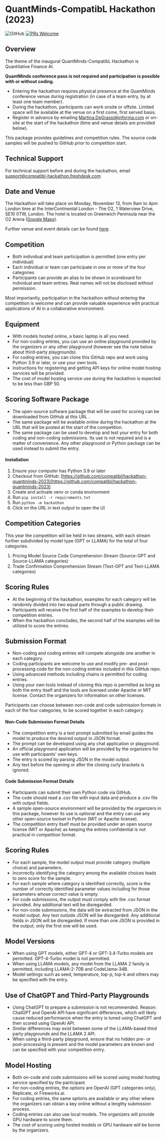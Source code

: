 # QuantMinds-CompatibL Hackathon (2023)
![GitHub](https://img.shields.io/github/license/compatibl/hackathon)
[![PRs Welcome](https://img.shields.io/badge/PRs-welcome-brightgreen.svg)](https://github.com/compatibl/hackathon/pulls)
## Overview

The theme of the inaugural QuantMinds-CompatibL Hackathon is Quantitative Finance AI.

**QuantMinds conference pass is not required and participation is possible with or without coding.**

- Entering the hackathon requires physical presence at the QuantMinds
conference venue during registration (in case of a team entry, by at least one team member).
- During the hackathon, participants can work onsite or offsite. Limited space will be available at the venue 
on a first come, first served basis.
- Register in advance by emailing [Martina.DeGrassi@informa.com](mailto:Martina.DeGrassi@informa.com)
or on-site at the start of the hackathon (time and venue details are provided below).

This package provides guidelines and competition rules. The source
code samples will be pushed to GitHub prior to competition start.

## Technical Support

For technical support before and during the hackathon, email
[support@compatibl-hackathon.freshdesk.com](mailto:support@compatibl-hackathon.freshdesk.com)

## Date and Venue

The Hackathon will take place on Monday, November 13, from 9am to 4pm London time at
the InterContinental London - The O2, 1 Waterview Drive, SE10 0TW, London. The hotel is located
on Greenwich Peninsula near the O2 Arena
([Google Maps](https://maps.app.goo.gl/bRSPhmtevTKvqy6x8)).

Further venue and event details can be found [here](https://informaconnect.com/quantminds-international/hackathon/).

## Competition

- Both individual and team participation is permitted (one entry per individual)
- Each individual or team can participate in one or more of the four categories
- Participants can provide an alias to be shown in scoreboard for individual and team entries.
Real names will not be disclosed without permission. 

Most importantly, participation in the hackathon without entering the competition is welcome and
can provide valuable experience with practical applications of AI in a collaborative environment.

## Equipment

- With models hosted online, a basic laptop is all you need.
- For non-coding entries, you can use an online playground provided by the organizers or any other
playground (however see the note below about third-party playgrounds).
- For coding entries, you can clone this GitHub repo and work using Python 3.9 or later, or use your own tools.
- Instructions for registering and getting API keys for online model hosting services will be provided.
- The cost of model hosting service use during the hackathon is expected to be less than GBP 50.

## Scoring Software Package

- The open-source software package that will be used for scoring can be downloaded from GitHub at this URL
.
- The same package will be available online during the hackathon at the URL that will be posted at the start
of the competition.
- The same package can be used to develop and test your entry for both coding and non-coding submissions.
Its use is not required and is a matter of convenience. Any other playground or Python package can be used
instead to submit the entry.

#### Installation

1. Ensure your computer has Python 3.9 or later
2. Checkout from GitHub:
[https://github.com/compatibl/hackathon-quantminds-2023](https://github.com/compatibl/hackathon-quantminds-2023)
3. Create and activate venv or conda environment
4. Run `pip install -r requirements.txt`
5. Run `python -m hackathon`
6. Click on the URL in text output to open the UI

## Competition Categories

This year the competition will be held in two streams, with each stream
further subdivided by model type (GPT or LLAMA) for the total of four categories.

1. Pricing Model Source Code Comprehension Stream (Source-GPT and Source-LLAMA categories)
2. Trade Confirmation Comprehension Stream (Text-GPT and Text-LLAMA categories)

## Scoring Rules

- At the beginning of the hackathon, examples for each category will be randomly divided into two 
equal parts through a public drawing.
- Participants will receive the first half of the examples to develop their competition entries.
- When the hackathon concludes, the second half of the examples will be utilized to score the entries.

## Submission Format

- Non-coding and coding entries will compete alongside one another in each category.
- Coding participants are welcome to use and modify pre- and post-processing code
for the non-coding  entries included in this GitHub repo.
- Using advanced methods including chains is permitted for coding entries.
- Using your own tools instead of cloning this repo is permitted as long as both
the entry itself and the tools are licensed under Apache or MIT license.
Contact the organizers for information on other licenses.

Participants can choose between non-code and code submission formats in each of the four categories,
to be scored together in each category.

#### Non-Code Submission Format Details

- The competition entry is a text prompt submitted by email
guides the model to produce the desired
output in JSON format.
- The prompt can be developed using any chat application or playground.
- An official playground
application will be provided by the organizers for use with participants' own keys.
- The entry is scored by parsing JSON in the model output.
- Any text before the opening or after the closing curly brackets is ignored.

#### Code Submission Format Details

- Participants can submit their own Python code via GitHub.
- The code should read a .csv file with input data and produce a .csv file with
output fields.
- A sample open-source environment will be provided by the organizers in this package, however
its use is optional and the entry can use any other open-source toolset in Python (MIT or Apache license).
- The competition entry itself must be provided under an open source license (MIT or Apache)
as keeping the entries confidential is not practical in competition format.

## Scoring Rules

- For each sample, the model output must provide category (multiple choice) and parameters.
- Incorrectly identifying the category among the available choices leads to zero score for the sample.
- For each sample where category is identified correctly, score is the number of correctly identified parameter values
including for those parameters whose correct value is empty.
- For code submissions, the output must comply with the .csv format provided. Any additional text will be disregarded.
- For non-code submissions, the data will be extracted from JSON in the model output. Any text outside JSON will be
disregarded. Any additional fields in JSON will be disregarded. If more than one JSON is provided in the output,
only the first one will be used.

## Model Versions

- When using GPT models, either GPT-4 or GPT-3.4-Turbo models are permitted. GPT-4-Turbo
model is not permitted.
- When using LLAMA models, any model from the LLAMA 2 family is permitted, including
LLAMA-2-70B and CodeLlama-34B.
- Model settings such as seed, temperature, top-p, top-k and others may be specified with the entry.

## Use of ChatGPT and Third-Party Playgrounds

- Using ChatGPT to prepare a submission is not recommended. Reason: ChatGPT and OpenAI API have significant differences, 
which will likely cause reduced performance when the entry is tuned using ChatGPT and then scored using OpenAI API. 
- Similar differences may exist between some of the LLAMA-based third party playgrounds and the LLAMA 2 API.
- When using a third-party playground, ensure that no hidden pre- or post-processing is present and
the model parameters are known and can be specified with your competition entry.

## Model Hosting

- Both on-code and code submissions will be scored using model hosting service specified by the participant.
- For non-coding entries, the options are OpenAI (GPT categories only), Replicate, or Fireworks.ai.
- For coding entries, the same options are available or any other where
the organizers can obtain a key online without a lengthy submission process.
- Coding entries can also use local models. The organizers will provide GPU hardware to score them.
- The cost of scoring using hosted models or GPU hardware will be borne by the organizers.


